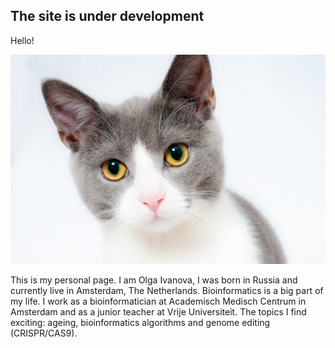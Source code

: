 ## The site is under development
Hello! 

![cat_test](cat-pet-animal-domestic-104827.jpeg)

This is my personal page. I am Olga Ivanova, I was born in Russia and currently live in Amsterdam, The Netherlands. Bioinformatics is a big part of my life. I work as a bioinformatician at Academisch Medisch Centrum in Amsterdam and as a junior teacher at Vrije Universiteit. The topics I find exciting: ageing, bioinformatics algorithms and genome editing (CRISPR/CAS9). 
